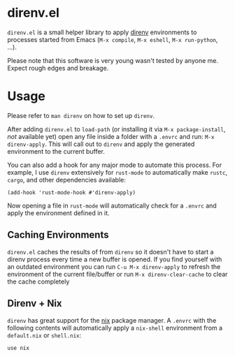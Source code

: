 # direnv.el

`direnv.el` is a small helper library to apply
[direnv](https://github.com/direnv/direnv) environments to processes
started from Emacs (`M-x compile`, `M-x eshell`, `M-x run-python`,
...).

Please note that this software is very young wasn't tested by anyone
me. Expect rough edges and breakage.

# Usage

Please refer to `man direnv` on how to set up `direnv`.

After adding `direnv.el` to `load-path` (or installing it via `M-x
package-install`, *not* available yet) open any file inside a folder
with a `.envrc` and run: `M-x direnv-apply`. This will call out to
`direnv` and apply the generated environment to the current buffer.

You can also add a hook for any major mode to automate this process.
For example, I use `direnv` extensively for `rust-mode` to
automatically make `rustc`, `cargo`, and other dependencies available:

    (add-hook 'rust-mode-hook #'direnv-apply)

Now opening a file in `rust-mode` will automatically check for a
`.envrc` and apply the environment defined in it.

## Caching Environments

`direnv.el` caches the results of from `direnv` so it doesn't have to
start a direnv process every time a new buffer is opened. If you find
yourself with an outdated environment you can run `C-u M-x
direnv-apply` to refresh the environment of the current file/buffer or
run `M-x direnv-clear-cache` to clear the cache completely

## Direnv + Nix

`direnv` has great support for the [nix](https://nixos.org/nix/)
package manager. A `.envrc` with the following contents will
automatically apply a `nix-shell` environment from a `default.nix` or
`shell.nix`:

    use nix
